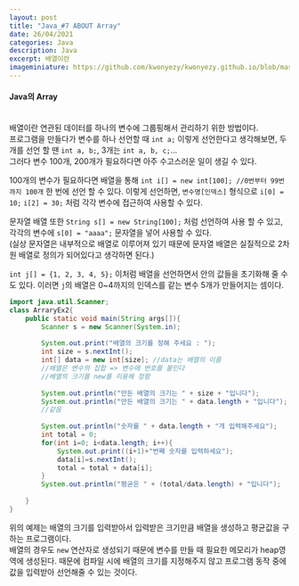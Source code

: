 ```yaml
---
layout: post
title: "Java_#7 ABOUT Array"
date: 26/04/2021
categories: Java
description: Java
excerpt: 배열이란 
imageminiature: https://github.com/kwonyezy/kwonyezy.github.io/blob/master/_posts/pictures/greyimg.png?raw=true
---
```

#### Java의 Array<br><br>

배열이란 연관된 데이터를 하나의 변수에 그룹핑해서 관리하기 위한 방법이다.    
프로그램을 만들다가 변수를 하나 선언할 때 ```int a;``` 이렇게 선언한다고 생각해보면, 두 개를 선언 할 땐 ```int a, b;```, 3개는 ```int a, b, c;```...    
그러다 변수 100개, 200개가 필요하다면 아주 수고스러운 일이 생길 수 있다.

100개의 변수가 필요하다면 배열을 통해 ```int i[] = new int[100]; //0번부터 99번까지 100개``` 한 번에 선언 할 수 있다. 이렇게 선언하면, ```변수명[인덱스]``` 형식으로 ```i[0] = 10;``` ```i[2] = 30;``` 처럼 각각 변수에 접근하여 사용할 수 있다.

문자열 배열 또한 ```String s[] = new String[100];``` 처럼 선언하여 사용 할 수 있고, 각각의 변수에 ```s[0] = "aaaa";``` 문자열을 넣어 사용할 수 있다.    
(실상 문자열은 내부적으로 배열로 이루어져 있기 때문에 문자열 배열은 실질적으로 2차원 배열로 정의가 되어있다고 생각하면 된다.)

```int j[] = {1, 2, 3, 4, 5};``` 이처럼 배열을 선언하면서 안의 값들을 초기화해 줄 수도 있다. 이러면 ```j```의 배열은 0~4까지의 인덱스를 같는 변수 5개가 만들어지는 셈이다.

```java
import java.util.Scanner;
class ArraryEx2{
	public static void main(String args[]){
		Scanner s = new Scanner(System.in);
		
		System.out.print("배열의 크기를 정해 주세요 : ");
		int size = s.nextInt();
		int[] data = new int[size]; //data는 배열의 이름
		//배열은 변수의 집합 => 변수에 번호를 붙인다 
		//배열의 크기를 new를 이용해 정함
		
		System.out.println("만든 배열의 크기는 " + size + "입니다");
		System.out.println("만든 배열의 크기는 " + data.length + "입니다");
		//같음
		
		System.out.println("숫자를 " + data.length + "개 입력해주세요");
		int total = 0;
		for(int i=0; i<data.length; i++){
			System.out.print((i+1)+"번째 숫자를 입력하세요");
			data[i]=s.nextInt();
			total = total + data[i];
		}
		System.out.println("평균은 " + (total/data.length) + "입니다");
		
	}
}
```

위의 예제는 배열의 크기를 입력받아서 입력받은 크기만큼 배열을 생성하고 평균값을 구하는 프로그램이다.    
배열의 경우도 ```new``` 연산자로 생성되기 때문에 변수를 만들 때 필요한 메모리가 heap영역에 생성된다. 때문에 컴파일 시에 배열의 크기를 지정해주지 않고 프로그램 동작 중에 값을 입력받아 선언해줄 수 있는 것이다.
